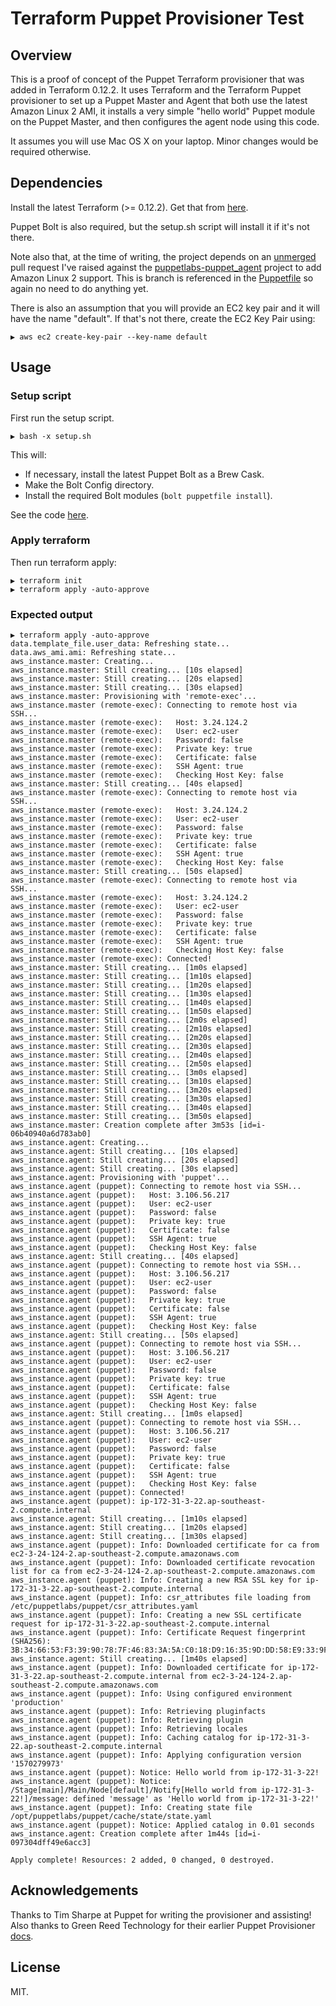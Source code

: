 # Terraform Puppet Provisioner Test

## Overview

This is a proof of concept of the Puppet Terraform provisioner that was added in Terraform 0.12.2. It uses Terraform and the Terraform Puppet provisioner to set up a Puppet Master and Agent that both use the latest Amazon Linux 2 AMI, it installs a very simple "hello world" Puppet module on the Puppet Master, and then configures the agent node using this code.

It assumes you will use Mac OS X on your laptop. Minor changes would be required otherwise.

## Dependencies

Install the latest Terraform (>= 0.12.2). Get that from [here](https://www.terraform.io/downloads.html).

Puppet Bolt is also required, but the setup.sh script will install it if it's not there.

Note also that, at the time of writing, the project depends on an [unmerged](https://github.com/puppetlabs/puppetlabs-puppet_agent/pull/444) pull request I've raised against the [puppetlabs-puppet_agent](https://github.com/puppetlabs/puppetlabs-puppet_agent) project to add Amazon Linux 2 support. This is branch is referenced in the [Puppetfile](./bolt/Puppetfile) so again no need to do anything yet.

There is also an assumption that you will provide an EC2 key pair and it will have the name "default". If that's not there, create the EC2 Key Pair using:

```text
▶ aws ec2 create-key-pair --key-name default
```

## Usage

### Setup script

First run the setup script.

```text
▶ bash -x setup.sh
```

This will:

- If necessary, install the latest Puppet Bolt as a Brew Cask.
- Make the Bolt Config directory.
- Install the required Bolt modules (`bolt puppetfile install`).

See the code [here](./setup.sh).

### Apply terraform

Then run terraform apply:

```text
▶ terraform init
▶ terraform apply -auto-approve
```

### Expected output

```text
▶ terraform apply -auto-approve
data.template_file.user_data: Refreshing state...
data.aws_ami.ami: Refreshing state...
aws_instance.master: Creating...
aws_instance.master: Still creating... [10s elapsed]
aws_instance.master: Still creating... [20s elapsed]
aws_instance.master: Still creating... [30s elapsed]
aws_instance.master: Provisioning with 'remote-exec'...
aws_instance.master (remote-exec): Connecting to remote host via SSH...
aws_instance.master (remote-exec):   Host: 3.24.124.2
aws_instance.master (remote-exec):   User: ec2-user
aws_instance.master (remote-exec):   Password: false
aws_instance.master (remote-exec):   Private key: true
aws_instance.master (remote-exec):   Certificate: false
aws_instance.master (remote-exec):   SSH Agent: true
aws_instance.master (remote-exec):   Checking Host Key: false
aws_instance.master: Still creating... [40s elapsed]
aws_instance.master (remote-exec): Connecting to remote host via SSH...
aws_instance.master (remote-exec):   Host: 3.24.124.2
aws_instance.master (remote-exec):   User: ec2-user
aws_instance.master (remote-exec):   Password: false
aws_instance.master (remote-exec):   Private key: true
aws_instance.master (remote-exec):   Certificate: false
aws_instance.master (remote-exec):   SSH Agent: true
aws_instance.master (remote-exec):   Checking Host Key: false
aws_instance.master: Still creating... [50s elapsed]
aws_instance.master (remote-exec): Connecting to remote host via SSH...
aws_instance.master (remote-exec):   Host: 3.24.124.2
aws_instance.master (remote-exec):   User: ec2-user
aws_instance.master (remote-exec):   Password: false
aws_instance.master (remote-exec):   Private key: true
aws_instance.master (remote-exec):   Certificate: false
aws_instance.master (remote-exec):   SSH Agent: true
aws_instance.master (remote-exec):   Checking Host Key: false
aws_instance.master (remote-exec): Connected!
aws_instance.master: Still creating... [1m0s elapsed]
aws_instance.master: Still creating... [1m10s elapsed]
aws_instance.master: Still creating... [1m20s elapsed]
aws_instance.master: Still creating... [1m30s elapsed]
aws_instance.master: Still creating... [1m40s elapsed]
aws_instance.master: Still creating... [1m50s elapsed]
aws_instance.master: Still creating... [2m0s elapsed]
aws_instance.master: Still creating... [2m10s elapsed]
aws_instance.master: Still creating... [2m20s elapsed]
aws_instance.master: Still creating... [2m30s elapsed]
aws_instance.master: Still creating... [2m40s elapsed]
aws_instance.master: Still creating... [2m50s elapsed]
aws_instance.master: Still creating... [3m0s elapsed]
aws_instance.master: Still creating... [3m10s elapsed]
aws_instance.master: Still creating... [3m20s elapsed]
aws_instance.master: Still creating... [3m30s elapsed]
aws_instance.master: Still creating... [3m40s elapsed]
aws_instance.master: Still creating... [3m50s elapsed]
aws_instance.master: Creation complete after 3m53s [id=i-06b40940a6d783ab0]
aws_instance.agent: Creating...
aws_instance.agent: Still creating... [10s elapsed]
aws_instance.agent: Still creating... [20s elapsed]
aws_instance.agent: Still creating... [30s elapsed]
aws_instance.agent: Provisioning with 'puppet'...
aws_instance.agent (puppet): Connecting to remote host via SSH...
aws_instance.agent (puppet):   Host: 3.106.56.217
aws_instance.agent (puppet):   User: ec2-user
aws_instance.agent (puppet):   Password: false
aws_instance.agent (puppet):   Private key: true
aws_instance.agent (puppet):   Certificate: false
aws_instance.agent (puppet):   SSH Agent: true
aws_instance.agent (puppet):   Checking Host Key: false
aws_instance.agent: Still creating... [40s elapsed]
aws_instance.agent (puppet): Connecting to remote host via SSH...
aws_instance.agent (puppet):   Host: 3.106.56.217
aws_instance.agent (puppet):   User: ec2-user
aws_instance.agent (puppet):   Password: false
aws_instance.agent (puppet):   Private key: true
aws_instance.agent (puppet):   Certificate: false
aws_instance.agent (puppet):   SSH Agent: true
aws_instance.agent (puppet):   Checking Host Key: false
aws_instance.agent: Still creating... [50s elapsed]
aws_instance.agent (puppet): Connecting to remote host via SSH...
aws_instance.agent (puppet):   Host: 3.106.56.217
aws_instance.agent (puppet):   User: ec2-user
aws_instance.agent (puppet):   Password: false
aws_instance.agent (puppet):   Private key: true
aws_instance.agent (puppet):   Certificate: false
aws_instance.agent (puppet):   SSH Agent: true
aws_instance.agent (puppet):   Checking Host Key: false
aws_instance.agent: Still creating... [1m0s elapsed]
aws_instance.agent (puppet): Connecting to remote host via SSH...
aws_instance.agent (puppet):   Host: 3.106.56.217
aws_instance.agent (puppet):   User: ec2-user
aws_instance.agent (puppet):   Password: false
aws_instance.agent (puppet):   Private key: true
aws_instance.agent (puppet):   Certificate: false
aws_instance.agent (puppet):   SSH Agent: true
aws_instance.agent (puppet):   Checking Host Key: false
aws_instance.agent (puppet): Connected!
aws_instance.agent (puppet): ip-172-31-3-22.ap-southeast-2.compute.internal
aws_instance.agent: Still creating... [1m10s elapsed]
aws_instance.agent: Still creating... [1m20s elapsed]
aws_instance.agent: Still creating... [1m30s elapsed]
aws_instance.agent (puppet): Info: Downloaded certificate for ca from ec2-3-24-124-2.ap-southeast-2.compute.amazonaws.com
aws_instance.agent (puppet): Info: Downloaded certificate revocation list for ca from ec2-3-24-124-2.ap-southeast-2.compute.amazonaws.com
aws_instance.agent (puppet): Info: Creating a new RSA SSL key for ip-172-31-3-22.ap-southeast-2.compute.internal
aws_instance.agent (puppet): Info: csr_attributes file loading from /etc/puppetlabs/puppet/csr_attributes.yaml
aws_instance.agent (puppet): Info: Creating a new SSL certificate request for ip-172-31-3-22.ap-southeast-2.compute.internal
aws_instance.agent (puppet): Info: Certificate Request fingerprint (SHA256): 3B:34:66:53:F3:39:90:78:7F:46:83:3A:5A:C0:18:D9:16:35:9D:DD:58:E9:33:9F:F4:C1:ED:04:CB:04:7B:87
aws_instance.agent: Still creating... [1m40s elapsed]
aws_instance.agent (puppet): Info: Downloaded certificate for ip-172-31-3-22.ap-southeast-2.compute.internal from ec2-3-24-124-2.ap-southeast-2.compute.amazonaws.com
aws_instance.agent (puppet): Info: Using configured environment 'production'
aws_instance.agent (puppet): Info: Retrieving pluginfacts
aws_instance.agent (puppet): Info: Retrieving plugin
aws_instance.agent (puppet): Info: Retrieving locales
aws_instance.agent (puppet): Info: Caching catalog for ip-172-31-3-22.ap-southeast-2.compute.internal
aws_instance.agent (puppet): Info: Applying configuration version '1570279973'
aws_instance.agent (puppet): Notice: Hello world from ip-172-31-3-22!
aws_instance.agent (puppet): Notice: /Stage[main]/Main/Node[default]/Notify[Hello world from ip-172-31-3-22!]/message: defined 'message' as 'Hello world from ip-172-31-3-22!'
aws_instance.agent (puppet): Info: Creating state file /opt/puppetlabs/puppet/cache/state/state.yaml
aws_instance.agent (puppet): Notice: Applied catalog in 0.01 seconds
aws_instance.agent: Creation complete after 1m44s [id=i-097304dff49e6acc3]

Apply complete! Resources: 2 added, 0 changed, 0 destroyed.
```

## Acknowledgements

Thanks to Tim Sharpe at Puppet for writing the provisioner and assisting! Also thanks to Green Reed Technology for their earlier Puppet Provisioner [docs](https://www.greenreedtech.com/terraform-puppet-provisioner/).

## License

MIT.
